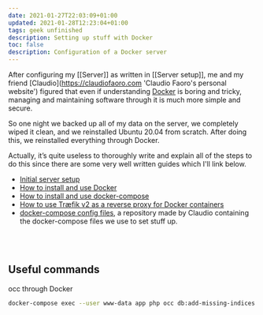```yaml
---
date: 2021-01-27T22:03:09+01:00
updated: 2021-01-28T12:23:04+01:00
tags: geek unfinished
description: Setting up stuff with Docker
toc: false
description: Configuration of a Docker server
---
```

After configuring my [[Server]] as written in [[Server setup]], me and my friend [Claudio](https://claudiofaoro.com 'Claudio Faoro's personal website') figured that even if understanding [Docker](https://www.docker.com/ 'Docker official website') is boring and tricky, managing and maintaining software through it is much more simple and secure.

So one night we backed up all of my data on the server, we completely wiped it clean, and we reinstalled Ubuntu 20.04 from scratch. After doing this, we reinstalled everything through Docker.

Actually, it’s quite useless to thoroughly write and explain all of the steps to do this since there are some very well written guides which I'll link below.

- [Initial server setup](https://www.digitalocean.com/community/tutorials/initial-server-setup-with-ubuntu-20-04 'Initial Server Setup with Ubuntu 20.04')
- [How to install and use Docker](https://www.digitalocean.com/community/tutorials/how-to-install-and-use-docker-on-ubuntu-20-04 'How to install and use Docker on Ubuntu 20.04')
- [How to install and use docker-compose](https://www.digitalocean.com/community/tutorials/how-to-install-and-use-docker-compose-on-ubuntu-20-04 'How to install and use docker-compose on Ubuntu 20.04')
- [How to use Træfik v2 as a reverse proxy for Docker containers](https://www.digitalocean.com/community/tutorials/how-to-use-traefik-v2-as-a-reverse-proxy-for-docker-containers-on-ubuntu-20-04 'How to use Træfik v2 as a reverse proxy for Docker containers on Ubuntu 20.04')
- [docker-compose config files](https://github.com/claudiofaoro/my-docker-containers 'my-docker-containers by Claudio Faoro on GitHub'), a repository made by Claudio containing the docker-compose files we use to set stuff up.

<br>
<br>

## Useful commands

occ through Docker
```sh
docker-compose exec --user www-data app php occ db:add-missing-indices
```
